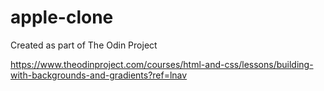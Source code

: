 # apple-clone
Created as part of The Odin Project

https://www.theodinproject.com/courses/html-and-css/lessons/building-with-backgrounds-and-gradients?ref=lnav